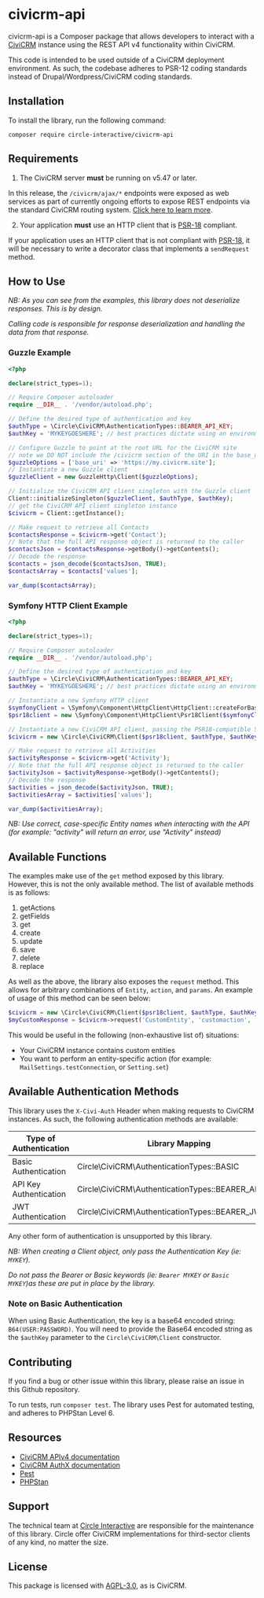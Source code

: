 # civicrm-api

civicrm-api is a Composer package that allows developers to interact with a [CiviCRM](https://civicrm.org) instance 
using the REST API v4 functionality within CiviCRM.

This code is intended to be used outside of a CiviCRM deployment environment. As such, the codebase adheres to PSR-12
coding standards instead of Drupal/Wordpress/CiviCRM coding standards.

## Installation

To install the library, run the following command:

`composer require circle-interactive/civicrm-api`

## Requirements

1. The CiviCRM server **must** be running on v5.47 or later. 

In this release, the `/civicrm/ajax/*` endpoints were exposed as web services as part of currently ongoing efforts to expose REST endpoints via the standard CiviCRM routing system. [Click here to learn more](https://lab.civicrm.org/dev/core/-/issues/2077).

2. Your application **must** use an HTTP client that is [PSR-18](https://www.php-fig.org/psr/psr-18/) compliant.

If your application uses an HTTP client that is not compliant with [PSR-18](https://www.php-fig.org/psr/psr-18/), it 
will be necessary to write a decorator class that implements a `sendRequest` method.

## How to Use

_NB: As you can see from the examples, this library does not deserialize responses. This is by design._

_Calling code is responsible for response deserialization and handling the data from that response._

### Guzzle Example

```php
<?php

declare(strict_types=1);

// Require Composer autoloader
require __DIR__ . '/vendor/autoload.php';

// Define the desired type of authentication and key
$authType = \Circle\CiviCRM\AuthenticationTypes::BEARER_API_KEY;
$authKey = 'MYKEYGOESHERE'; // best practices dictate using an environment variable here!

// Configure Guzzle to point at the root URL for the CiviCRM site
// note we DO NOT include the /civicrm section of the URI in the base_uri field
$guzzleOptions = ['base_uri' => 'https://my.civicrm.site']; 
// Instantiate a new Guzzle client
$guzzleClient = new GuzzleHttp\Client($guzzleOptions);

// Initialize the CiviCRM API client singleton with the Guzzle client
Client::initializeSingleton($guzzleClient, $authType, $authKey);
// get the CiviCRM API client singleton instance
$civicrm = Client::getInstance();

// Make request to retrieve all Contacts
$contactsResponse = $civicrm->get('Contact');
// Note that the full API response object is returned to the caller
$contactsJson = $contactsResponse->getBody()->getContents();
// Decode the response
$contacts = json_decode($contactsJson, TRUE);
$contactsArray = $contacts['values'];

var_dump($contactsArray);
```

### Symfony HTTP Client Example

```php
<?php

declare(strict_types=1);

// Require Composer autoloader
require __DIR__ . '/vendor/autoload.php';

// Define the desired type of authentication and key
$authType = \Circle\CiviCRM\AuthenticationTypes::BEARER_API_KEY;
$authKey = 'MYKEYGOESHERE'; // best practices dictate using an environment variable here!

// Instantiate a new Symfony HTTP client
$symfonyClient = \Symfony\Component\HttpClient\HttpClient::createForBaseUri('https://my.civicrm.site');
$psr18client = new \Symfony\Component\HttpClient\Psr18Client($symfonyClient);

// Instantiate a new CiviCRM API client, passing the PSR18-compatible Symfony HTTP client as a parameter
$civicrm = new \Circle\CiviCRM\Client($psr18client, $authType, $authKey);

// Make request to retrieve all Activities
$activityResponse = $civicrm->get('Activity');
// Note that the full API response object is returned to the caller
$activityJson = $activityResponse->getBody()->getContents();
// Decode the response
$activities = json_decode($activityJson, TRUE);
$activitiesArray = $activities['values'];

var_dump($activitiesArray);
```

_NB: Use correct, case-specific Entity names when interacting with the API (for example: "activity" will return an error,
use "Activity" instead)_

## Available Functions

The examples make use of the `get` method exposed by this library. However, this is not the only available method.
The list of available methods is as follows:

1. getActions
2. getFields
3. get
4. create
5. update
6. save
7. delete
8. replace

As well as the above, the library also exposes the `request` method. This allows for arbitrary combinations of `Entity`, 
`action`, and `params`. An example of usage of this method can be seen below:

```php
$civicrm = new \Circle\CiviCRM\Client($psr18client, $authType, $authKey);
$myCustomResponse = $civicrm->request('CustomEntity', 'customaction', ['my' => 'custom', 'params']);
```

This would be useful in the following (non-exhaustive list of) situations: 
- Your CiviCRM instance contains custom entities
- You want to perform an entity-specific action (for example: `MailSettings.testConnection`, or `Setting.set`)

## Available Authentication Methods

This library uses the `X-Civi-Auth` Header when making requests to CiviCRM instances. As such, the following authentication
methods are available:

| Type of Authentication | Library Mapping                                    |
|------------------------|----------------------------------------------------|
 | Basic Authentication   | Circle\CiviCRM\AuthenticationTypes::BASIC          |
 | API Key Authentication | Circle\CiviCRM\AuthenticationTypes::BEARER_API_KEY |
| JWT Authentication     | Circle\CiviCRM\AuthenticationTypes::BEARER_JWT     |

Any other form of authentication is unsupported by this library.

_NB: When creating a Client object, only pass the Authentication Key (ie: `MYKEY`)._

_Do not pass the Bearer or Basic keywords (ie: `Bearer MYKEY` or `Basic MYKEY`)as these are put in place by the library._

### Note on Basic Authentication
When using Basic Authentication, the key is a base64 encoded string: `B64(USER:PASSWORD)`. You will need to provide the 
Base64 encoded string as the `$authKey` parameter to the `Circle\CiviCRM\Client` constructor.

## Contributing

If you find a bug or other issue within this library, please raise an issue in this Github repository.

To run tests, run `composer test`. The library uses Pest for automated testing, and adheres to PHPStan Level 6.

## Resources

- [CiviCRM APIv4 documentation](https://docs.civicrm.org/dev/en/latest/api/v4/usage/)
- [CiviCRM AuthX documentation](https://docs.civicrm.org/dev/en/latest/framework/authx/)
- [Pest](https://pestphp.com/)
- [PHPStan](https://phpstan.org/)

## Support

The technical team at [Circle Interactive](https://www.circle-interactive.co.uk) are responsible for the maintenance of this
library. Circle offer CiviCRM implementations for third-sector clients of any kind, no matter the size.

## License

This package is licensed with [AGPL-3.0](https://www.gnu.org/licenses/agpl-3.0.en.html), as is CiviCRM. 
